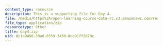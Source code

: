 ```yaml
---
content_type: resource
description: This is a supporting file for Day 4.
file: /media/https%3A/open-learning-course-data-rc.s3.amazonaws.com/res-6-009-how-to-process-analyze-and-visualize-data-january-iap-2012/8c1a949030a0035934590ce91ff2679c_day4.zip
file_type: application/zip
resourcetype: Other
title: day4.zip
uid: 8c1a9490-30a0-0359-3459-0ce91ff2679c
---
```

